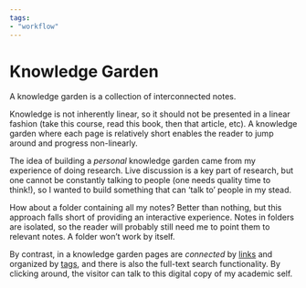 ```yaml
---
tags: 
- "workflow"
---
```


# Knowledge Garden

A knowledge garden is a collection of interconnected notes.

Knowledge is not inherently linear, so it should not be presented in a linear fashion (take this course, read this book, then that article, etc). A knowledge garden where each page is relatively short enables the reader to jump around and progress non-linearly.

The idea of building a _personal_ knowledge garden came from my experience of doing research. Live discussion is a key part of research, but one cannot be constantly talking to people (one needs quality time to think!), so I wanted to build something that can ‘talk to’ people in my stead. 

How about a folder containing all my notes? Better than nothing, but this approach falls short of providing an interactive experience. Notes in folders are isolated, so the reader will probably still need me to point them to relevant notes. A folder won’t work by itself.

By contrast, in a knowledge garden pages are _connected_ by [links](https://silverbullet.md/Links%23Internal%20link%20format) and organized by [tags](https://silverbullet.md/Objects%23Tags), and there is also the full-text search functionality. By clicking around, the visitor can talk to this digital copy of my academic self.

